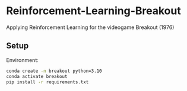 # Reinforcement-Learning-Breakout
Applying Reinforcement Learning for the videogame Breakout (1976)

## Setup
Environment:

```bash 
conda create -n breakout python=3.10
conda activate breakout
pip install -r requirements.txt
```